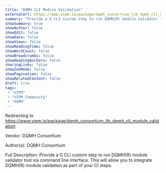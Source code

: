 ```yaml
---
title: "DQMH CLI Module Validation"
externalUrl: https://www.vipm.io/package/dqmh_consortium_lib_dqmh_cli_module_validation
summary: "Provide a G CLI custom step to run DQMH(R) module validator tool via command line interface."
showSummary: true
showAuthor: false
showEdit: false
showData: false
showViews: false
showReadingTime: false
showWordCount: false
showBreadcrumbs: false
showHeadingAnchors: false
sharingLinks: false
showZenMode: false
showPagination: false
showRelatedContent: false
draft: true
tags:
 - "VIPM"
 - "VIPM Community"
 - "DQMH"
---
```


Redirecting to https://www.vipm.io/package/dqmh_consortium_lib_dqmh_cli_module_validation

Vendor: DQMH Consortium

Author(s): DQMH Consortium
 
Full Description:
Provide a G CLI custom step to run DQMH(R) module validator tool via command line interface.
This will allow you to integrate DQMH(R) module validation as part of your CI steps.